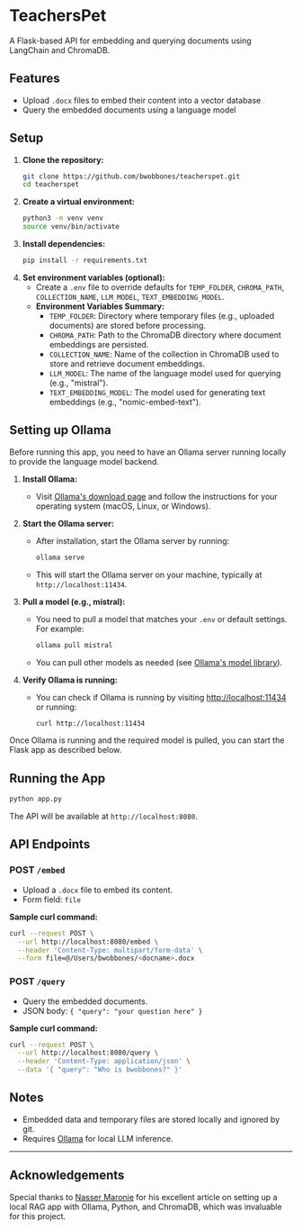 # TeachersPet

A Flask-based API for embedding and querying documents using LangChain and ChromaDB.

## Features

- Upload `.docx` files to embed their content into a vector database
- Query the embedded documents using a language model

## Setup

1. **Clone the repository:**
   ```bash
   git clone https://github.com/bwobbones/teacherspet.git
   cd teacherspet
   ```
2. **Create a virtual environment:**
   ```bash
   python3 -m venv venv
   source venv/bin/activate
   ```
3. **Install dependencies:**
   ```bash
   pip install -r requirements.txt
   ```
4. **Set environment variables (optional):**
   - Create a `.env` file to override defaults for `TEMP_FOLDER`, `CHROMA_PATH`, `COLLECTION_NAME`, `LLM_MODEL`, `TEXT_EMBEDDING_MODEL`.
   - **Environment Variables Summary:**
     - `TEMP_FOLDER`: Directory where temporary files (e.g., uploaded documents) are stored before processing.
     - `CHROMA_PATH`: Path to the ChromaDB directory where document embeddings are persisted.
     - `COLLECTION_NAME`: Name of the collection in ChromaDB used to store and retrieve document embeddings.
     - `LLM_MODEL`: The name of the language model used for querying (e.g., "mistral").
     - `TEXT_EMBEDDING_MODEL`: The model used for generating text embeddings (e.g., "nomic-embed-text").

## Setting up Ollama

Before running this app, you need to have an Ollama server running locally to provide the language model backend.

1. **Install Ollama:**

   - Visit [Ollama's download page](https://ollama.com/download) and follow the instructions for your operating system (macOS, Linux, or Windows).

2. **Start the Ollama server:**

   - After installation, start the Ollama server by running:
     ```bash
     ollama serve
     ```
   - This will start the Ollama server on your machine, typically at `http://localhost:11434`.

3. **Pull a model (e.g., mistral):**

   - You need to pull a model that matches your `.env` or default settings. For example:
     ```bash
     ollama pull mistral
     ```
   - You can pull other models as needed (see [Ollama's model library](https://ollama.com/library)).

4. **Verify Ollama is running:**
   - You can check if Ollama is running by visiting [http://localhost:11434](http://localhost:11434) or running:
     ```bash
     curl http://localhost:11434
     ```

Once Ollama is running and the required model is pulled, you can start the Flask app as described below.

## Running the App

```bash
python app.py
```

The API will be available at `http://localhost:8080`.

## API Endpoints

### POST `/embed`

- Upload a `.docx` file to embed its content.
- Form field: `file`

**Sample curl command:**

```bash
curl --request POST \
  --url http://localhost:8080/embed \
  --header 'Content-Type: multipart/form-data' \
  --form file=@/Users/bwobbones/<docname>.docx
```

### POST `/query`

- Query the embedded documents.
- JSON body: `{ "query": "your question here" }`

**Sample curl command:**

```bash
curl --request POST \
  --url http://localhost:8080/query \
  --header 'Content-Type: application/json' \
  --data '{ "query": "Who is bwobbones?" }'
```

## Notes

- Embedded data and temporary files are stored locally and ignored by git.
- Requires [Ollama](https://ollama.com/) for local LLM inference.

---

## Acknowledgements

Special thanks to [Nasser Maronie](https://dev.to/nassermaronie/build-your-own-rag-app-a-step-by-step-guide-to-setup-llm-locally-using-ollama-python-and-chromadb-b12) for his excellent article on setting up a local RAG app with Ollama, Python, and ChromaDB, which was invaluable for this project.
